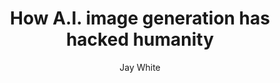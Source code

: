 ---
layout: ../../layouts/MarkdownPostLayout.astro
title: "How A.I. image generation has hacked humanity"
category: "TECH"
avatar: "https://cdn.discordapp.com/attachments/1065105738025930792/1070325309095821312/71d9d6f3-0832-42ad-8097-8692133a0571.jpg"
pubDate: 2023-01-02
author: 'Jay White'
image:
    url: "https://cdn.discordapp.com/attachments/1067564605389406249/1068391442814341170/dfc6a96a-6b23-4c87-bcdb-e59d5368761f.jpg"
    alt: "A.I generated 3d model"
intro: ' Artificial intelligence image generation is a rapidly advancing technology that has the potential to greatly influence the actions, thoughts, and creativity of humans. With the ability to generate highly realistic images, AI image generation has the potential to change the way we interact with and think about visual art, design, and even photography.'
p1: "One of the ways that AI image generation has already begun to influence human behavior is in the field of art. With the ability to generate highly realistic images, AI algorithms have the potential to create new forms of art that are not possible with traditional methods. This could lead to a new wave of creative expression and experimentation in the art world. Artists and designers can use AI-generated images as a starting point for their own creations, or as a way to explore new styles and techniques."
p2: "Another way that AI image generation has the potential to influence human behavior is in the field of design. With the ability to generate highly realistic images, AI algorithms have the potential to create new forms of design that are not possible with traditional methods. This could lead to a new wave of creative expression and experimentation in the design world. Designers can use AI-generated images as a starting point for their own designs, or as a way to explore new styles and techniques."
p3: " AI image generation can also change the way we think about photography. With the ability to generate realistic images, AI algorithms have the potential to create new forms of photography that are not possible with traditional methods. This could lead to a new wave of creative expression and experimentation in the photography world. Photographers can use AI-generated images as a starting point for their own photographs, or as a way to explore new styles and techniques."
p4: "Moreover, AI image generation has the potential to influence human behavior in the field of advertising, marketing, and media. With the ability to generate highly realistic images, AI algorithms have the potential to create new forms of advertising, marketing and media that are not possible with traditional methods. This could lead to a new wave of creative expression and experimentation in these fields. Advertisers, marketers and media creators can use AI-generated images as a starting point for their own creations, or as a way to explore new styles and techniques."
p5: "However, it is important to note that AI image generation also raises ethical concerns. With the ability to generate highly realistic images, there is a risk that AI-generated images could be used to spread misinformation or propaganda. Additionally, the use of AI-generated images raises concerns about the authenticity of visual art, design, photography, and media."
p6: ""
p7: ""
p8: ""
p9: ""
p10: ""
outro: "In conclusion, AI image generation is a rapidly advancing technology that has the potential to greatly influence the actions, thoughts, and creativity of humans. With the ability to generate highly realistic images, AI image generation has the potential to change the way we interact with and think about visual art, design, photography, and media. However, it is important to consider the ethical implications of this technology as it continues to develop. As we continue to explore the possibilities of AI image generation, it will be important to consider both the potential benefits and drawbacks of this technology."
tags: ["AI", "design", "visualart"]
---